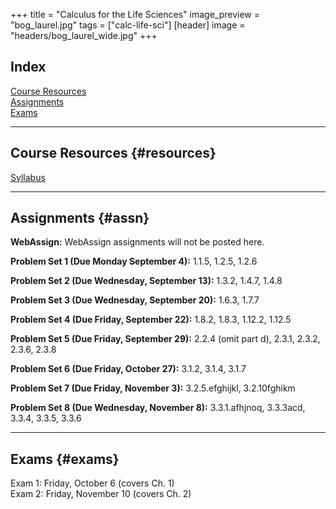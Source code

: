+++
title = "Calculus for the Life Sciences"
image_preview = "bog_laurel.jpg"
tags = ["calc-life-sci"]
[header]
image = "headers/bog_laurel_wide.jpg"
+++

## Index

[Course Resources](#resources)  
[Assignments](#assn)  
[Exams](#exams)  

---------------------------------------------------------------------

## Course Resources {#resources}

[Syllabus](/courses/MATH160/syllabus/)

---------------------------------------------------------------------

## Assignments {#assn}

**WebAssign:** WebAssign assignments will not be posted here.

**Problem Set 1 (Due Monday September 4):** 1.1.5, 1.2.5, 1.2.6

**Problem Set 2 (Due Wednesday, September 13):** 1.3.2, 1.4.7, 1.4.8

**Problem Set 3 (Due Wednesday, September 20):** 1.6.3, 1.7.7

**Problem Set 4 (Due Friday, September 22):** 1.8.2, 1.8.3, 1.12.2, 1.12.5

**Problem Set 5 (Due Friday, September 29):** 2.2.4 (omit part d), 2.3.1, 2.3.2, 2.3.6, 2.3.8

**Problem Set 6 (Due Friday, October 27):** 3.1.2, 3.1.4, 3.1.7

**Problem Set 7 (Due Friday, November 3):** 3.2.5.efghijkl, 3.2.10fghikm

**Problem Set 8 (Due Wednesday, November 8):** 3.3.1.afhjnoq, 3.3.3acd, 3.3.4, 3.3.5, 3.3.6

---------------------------------------------------------------------

## Exams {#exams}

Exam 1: Friday, October 6 (covers Ch. 1)  
Exam 2: Friday, November 10 (covers Ch. 2)  